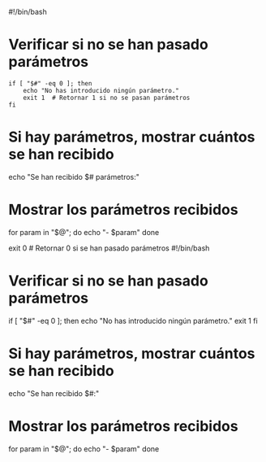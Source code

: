 #!/bin/bash

# Verificar si no se han pasado parámetros
`````
if [ "$#" -eq 0 ]; then
    echo "No has introducido ningún parámetro."
    exit 1  # Retornar 1 si no se pasan parámetros
fi
``````
# Si hay parámetros, mostrar cuántos se han recibido
echo "Se han recibido $# parámetros:"

# Mostrar los parámetros recibidos
for param in "$@"; do
    echo "- $param"
done

exit 0  # Retornar 0 si se han pasado parámetros
#!/bin/bash

# Verificar si no se han pasado parámetros
if [ "$#" -eq 0 ]; then
    echo "No has introducido ningún parámetro."
    exit 1
fi

# Si hay parámetros, mostrar cuántos se han recibido
echo "Se han recibido $#:"

# Mostrar los parámetros recibidos
for param in "$@"; do
    echo "- $param"
done
